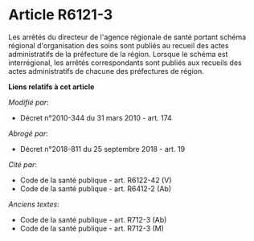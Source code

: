 # Article R6121-3

Les arrêtés du directeur de l'agence régionale de santé portant schéma régional d'organisation des soins sont publiés au
recueil des actes administratifs de la préfecture de la région. Lorsque le schéma est interrégional, les arrêtés
correspondants sont publiés aux recueils des actes administratifs de chacune des préfectures de région.

**Liens relatifs à cet article**

_Modifié par_:

  - Décret n°2010-344 du 31 mars 2010 - art. 174

_Abrogé par_:

  - Décret n°2018-811 du 25 septembre 2018 - art. 19

_Cité par_:

  - Code de la santé publique - art. R6122-42 (V)
  - Code de la santé publique - art. R6412-2 (Ab)

_Anciens textes_:

  - Code de la santé publique - art. R712-3 (Ab)
  - Code de la santé publique - art. R712-3 (M)
